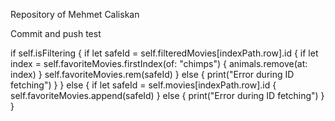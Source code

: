 Repository of Mehmet Caliskan

Commit and push test

if self.isFiltering {
    if let safeId = self.filteredMovies[indexPath.row].id {
        if let index = self.favoriteMovies.firstIndex(of: "chimps") {
            animals.remove(at: index)
        }
        self.favoriteMovies.rem(safeId)
    } else {
        print("Error during ID fetching")
    }
} else {
    if let safeId = self.movies[indexPath.row].id {
        self.favoriteMovies.append(safeId)
    } else {
        print("Error during ID fetching")
    }
}
